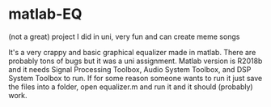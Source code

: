 # matlab-EQ
(not a great) project I did in uni, very fun and can create meme songs

It's a very crappy and basic graphical equalizer made in matlab. There are probably tons of bugs but it was a uni assignment. Matlab version is R2018b and it needs Signal Processing Toolbox, Audio System Toolbox, and DSP System Toolbox to run. If for some reason someone wants to run it just save the files into a folder, open equalizer.m and run it and it should (probably) work.

